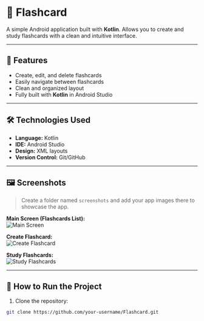 # 📱 Flashcard

A simple Android application built with **Kotlin**. Allows you to create and study flashcards with a clean and intuitive interface.

---

## 🔹 Features

- Create, edit, and delete flashcards  
- Easily navigate between flashcards  
- Clean and organized layout  
- Fully built with **Kotlin** in Android Studio  

---

## 🛠 Technologies Used

- **Language:** Kotlin  
- **IDE:** Android Studio  
- **Design:** XML layouts  
- **Version Control:** Git/GitHub  

---

## 🖼 Screenshots

> Create a folder named `screenshots` and add your app images there to showcase the app.

**Main Screen (Flashcards List):**  
![Main Screen](./screenshots/main_screen.png)  

**Create Flashcard:**  
![Create Flashcard](./screenshots/create_flashcard.png)  

**Study Flashcards:**  
![Study Flashcards](./screenshots/study_flashcards.png)  

---

## 🚀 How to Run the Project

1. Clone the repository:

```bash
git clone https://github.com/your-username/Flashcard.git
